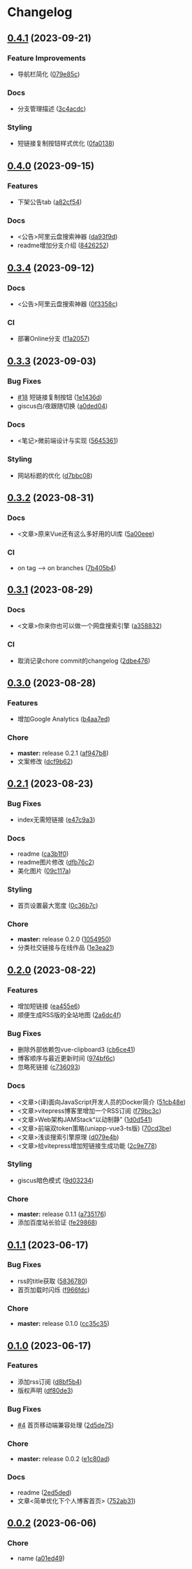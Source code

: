 # Changelog

## [0.4.1](https://github.com/Justin3go/justin3go.github.io/compare/v0.4.0...v0.4.1) (2023-09-21)


### Feature Improvements

* 导航栏简化 ([079e85c](https://github.com/Justin3go/justin3go.github.io/commit/079e85c2f74ff4219816a37c1ae436436e91d50f))


### Docs

* 分支管理描述 ([3c4acdc](https://github.com/Justin3go/justin3go.github.io/commit/3c4acdc1d47b9c68eda29994d8515b17f99de641))


### Styling

* 短链接复制按钮样式优化 ([0fa0138](https://github.com/Justin3go/justin3go.github.io/commit/0fa0138aedcaf26089f229cf9bbad1f032fab3a4))

## [0.4.0](https://github.com/Justin3go/justin3go.github.io/compare/v0.3.4...v0.4.0) (2023-09-15)


### Features

* 下架公告tab ([a82cf54](https://github.com/Justin3go/justin3go.github.io/commit/a82cf54d18af65bdaa135c357686f7921a19b1a0))


### Docs

* &lt;公告&gt;阿里云盘搜索神器 ([da93f9d](https://github.com/Justin3go/justin3go.github.io/commit/da93f9d0c0155a466813b6efbe7d67056a62a840))
* readme增加分支介绍 ([8426252](https://github.com/Justin3go/justin3go.github.io/commit/8426252a77cb0438f6445be6245e3ae6f26e3eaf))

## [0.3.4](https://github.com/Justin3go/justin3go.github.io/compare/v0.3.3...v0.3.4) (2023-09-12)


### Docs

* &lt;公告&gt;阿里云盘搜索神器 ([0f3358c](https://github.com/Justin3go/justin3go.github.io/commit/0f3358c1c693e1ee8218d17b1cc387c95c35db07))


### CI

* 部署Online分支 ([f1a2057](https://github.com/Justin3go/justin3go.github.io/commit/f1a2057e425bcf4d94183df6b3d2dd1a006855d5))

## [0.3.3](https://github.com/Justin3go/justin3go.github.io/compare/v0.3.2...v0.3.3) (2023-09-03)


### Bug Fixes

* [#18](https://github.com/Justin3go/justin3go.github.io/issues/18) 短链接复制按钮 ([1e1436d](https://github.com/Justin3go/justin3go.github.io/commit/1e1436d9cecc2d9ab829582786229155e72b1d77))
* giscus白/夜跟随切换 ([a0ded04](https://github.com/Justin3go/justin3go.github.io/commit/a0ded04cd7563c2a7c8a4417d43560a0670d1ce8))


### Docs

* &lt;笔记&gt;微前端设计与实现 ([5645361](https://github.com/Justin3go/justin3go.github.io/commit/56453616a1b64a071351f9cbf52b51e5eaac1729))


### Styling

* 网站标题的优化 ([d7bbc08](https://github.com/Justin3go/justin3go.github.io/commit/d7bbc0899a1dba7cea576fdac70f7eb20f816509))

## [0.3.2](https://github.com/Justin3go/justin3go.github.io/compare/v0.3.1...v0.3.2) (2023-08-31)


### Docs

* &lt;文章&gt;原来Vue还有这么多好用的UI库 ([5a00eee](https://github.com/Justin3go/justin3go.github.io/commit/5a00eeeb62431506060a11b0a0e36f67749f9580))


### CI

* on tag --&gt; on branches ([7b405b4](https://github.com/Justin3go/justin3go.github.io/commit/7b405b455d0878a506bd3ffee32b12c7083f4b32))

## [0.3.1](https://github.com/Justin3go/justin3go.github.io/compare/v0.3.0...v0.3.1) (2023-08-29)


### Docs

* &lt;文章&gt;你来你也可以做一个网盘搜索引擎 ([a358832](https://github.com/Justin3go/justin3go.github.io/commit/a35883281bbf3d5b6f91e0090c10a67988efb3ff))


### CI

* 取消记录chore commit的changelog ([2dbe476](https://github.com/Justin3go/justin3go.github.io/commit/2dbe476343e714e0df1195b02db61e2483b07670))

## [0.3.0](https://github.com/Justin3go/justin3go.github.io/compare/v0.2.1...v0.3.0) (2023-08-28)


### Features

* 增加Google Analytics ([b4aa7ed](https://github.com/Justin3go/justin3go.github.io/commit/b4aa7ed0fa4aad8fe6973545a3a8d5b77f3163c3))


### Chore

* **master:** release 0.2.1 ([af947b8](https://github.com/Justin3go/justin3go.github.io/commit/af947b8e6e87374302abc46c6ff9b45687876ef3))
* 文案修改 ([dcf9b62](https://github.com/Justin3go/justin3go.github.io/commit/dcf9b62598ba437a543741fcfcfc6d085223348d))

## [0.2.1](https://github.com/Justin3go/justin3go.github.io/compare/v0.2.0...v0.2.1) (2023-08-23)


### Bug Fixes

* index无需短链接 ([e47c9a3](https://github.com/Justin3go/justin3go.github.io/commit/e47c9a3ca40157531d5fee95c1661786966a6017))


### Docs

* readme ([ca3b1f0](https://github.com/Justin3go/justin3go.github.io/commit/ca3b1f04d0678a41a84e3be5de4e845157e165d0))
* readme图片修改 ([dfb76c2](https://github.com/Justin3go/justin3go.github.io/commit/dfb76c2aa21ffce1feda5f9a834314d648ed0243))
* 美化图片 ([09c117a](https://github.com/Justin3go/justin3go.github.io/commit/09c117af7a1580b32fdfac0ca97d7f35976226b8))


### Styling

* 首页设置最大宽度 ([0c36b7c](https://github.com/Justin3go/justin3go.github.io/commit/0c36b7ccf782704e3e5deea002feaa1f4b17fbc4))


### Chore

* **master:** release 0.2.0 ([1054950](https://github.com/Justin3go/justin3go.github.io/commit/105495029dd858da5ac7e3b0164e1f857b3b8fd7))
* 分类社交链接与在线作品 ([1e3ea21](https://github.com/Justin3go/justin3go.github.io/commit/1e3ea21780a9b756b968c978c045496baf745e3c))

## [0.2.0](https://github.com/Justin3go/justin3go.github.io/compare/v0.1.1...v0.2.0) (2023-08-22)


### Features

* 增加短链接 ([ea455e6](https://github.com/Justin3go/justin3go.github.io/commit/ea455e6068966dbf371899fb2493fac68eea4c7e))
* 顺便生成RSS版的全站地图 ([2a6dc4f](https://github.com/Justin3go/justin3go.github.io/commit/2a6dc4ff12e1cc88e4c75b089f21b65185bdd405))


### Bug Fixes

* 删除外部依赖包vue-clipboard3 ([cb6ce41](https://github.com/Justin3go/justin3go.github.io/commit/cb6ce41c0230e04a90f0abe66d0df7eaafae0758))
* 博客顺序与最近更新时间 ([974bf6c](https://github.com/Justin3go/justin3go.github.io/commit/974bf6ca462095921941e205b3937f2163278a7a))
* 忽略死链接 ([c736093](https://github.com/Justin3go/justin3go.github.io/commit/c736093df74f566b0fc8d1df3ca903210b421389))


### Docs

* &lt;文章&gt;(译)面向JavaScript开发人员的Docker简介 ([51cb48e](https://github.com/Justin3go/justin3go.github.io/commit/51cb48e1879d9169a26d7715d7d6d849be1295e1))
* &lt;文章&gt;vitepress博客里增加一个RSS订阅 ([f79bc3c](https://github.com/Justin3go/justin3go.github.io/commit/f79bc3cc5a176d48025b16d37d2aceb4f2bcadb4))
* &lt;文章&gt;Web架构JAMStack“以动制静” ([1d0d541](https://github.com/Justin3go/justin3go.github.io/commit/1d0d5411935d914032797f3da4db894a792241ec))
* &lt;文章&gt;前端双token策略(uniapp-vue3-ts版) ([70cd3be](https://github.com/Justin3go/justin3go.github.io/commit/70cd3be6bff3d1592c73ed7a6c9a2d93e8fc20c0))
* &lt;文章&gt;浅谈搜索引擎原理 ([d079e4b](https://github.com/Justin3go/justin3go.github.io/commit/d079e4b7ab5ab1dc7ecf43b780ee21f5d6f586de))
* &lt;文章&gt;给vitepress增加短链接生成功能 ([2c9e778](https://github.com/Justin3go/justin3go.github.io/commit/2c9e778636df2f488cc7d7d7b929ca7ac6a33f9a))


### Styling

* giscus暗色模式 ([9d03234](https://github.com/Justin3go/justin3go.github.io/commit/9d03234ff560209b4b617266c22faf7706bbd12e))


### Chore

* **master:** release 0.1.1 ([a735176](https://github.com/Justin3go/justin3go.github.io/commit/a7351763b4da7f8ae79f7dfa8d2904cbb6be6a8c))
* 添加百度站长验证 ([fe29868](https://github.com/Justin3go/justin3go.github.io/commit/fe29868fc412a45e7a2b6f96e29f45824953a6c8))

## [0.1.1](https://github.com/Justin3go/justin3go.github.io/compare/v0.1.0...v0.1.1) (2023-06-17)


### Bug Fixes

* rss的title获取 ([5836780](https://github.com/Justin3go/justin3go.github.io/commit/58367802075515a8a717ec61ad5590b94ce2ab77))
* 首页加载时闪烁 ([f966fdc](https://github.com/Justin3go/justin3go.github.io/commit/f966fdcafaff1d9e69b58f448666859e8dc51fa8))


### Chore

* **master:** release 0.1.0 ([cc35c35](https://github.com/Justin3go/justin3go.github.io/commit/cc35c3500e995d67d324f1439876918c93ae21aa))

## [0.1.0](https://github.com/Justin3go/justin3go.github.io/compare/v0.0.2...v0.1.0) (2023-06-17)


### Features

* 添加rss订阅 ([d8bf5b4](https://github.com/Justin3go/justin3go.github.io/commit/d8bf5b45bb9474bd3f67cfa2d979b4ab83ca718c))
* 版权声明 ([df80de3](https://github.com/Justin3go/justin3go.github.io/commit/df80de356d0d839dd6c550b050e3ffcf2d656370))


### Bug Fixes

* [#4](https://github.com/Justin3go/justin3go.github.io/issues/4) 首页移动端兼容处理 ([2d5de75](https://github.com/Justin3go/justin3go.github.io/commit/2d5de759785f9b413e1a0ce947415e616f582eee))


### Chore

* **master:** release 0.0.2 ([e1c80ad](https://github.com/Justin3go/justin3go.github.io/commit/e1c80ad44b0c6a9e5d9af061436b35943b0b5cab))


### Docs

* readme ([2ed5ded](https://github.com/Justin3go/justin3go.github.io/commit/2ed5dedecbeb9b7abf8f70ce9a6d70f42e34afd1))
* 文章&lt;简单优化下个人博客首页&gt; ([752ab31](https://github.com/Justin3go/justin3go.github.io/commit/752ab315909bcc3eb04140fef2d6c373625244f2))

## [0.0.2](https://github.com/Justin3go/justin3go.github.io/compare/v0.0.1...v0.0.2) (2023-06-06)


### Chore

* name ([a01ed49](https://github.com/Justin3go/justin3go.github.io/commit/a01ed49f79bebdd263d97d641f038358abad152e))
